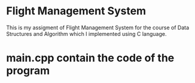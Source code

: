 # Flight Management System
 This is my assigment of Flight Management System for the course of Data Structures and Algorithm which I implemented using C language.
 
 # main.cpp contain the code of the program
